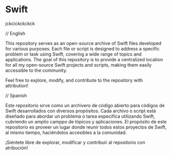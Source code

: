 # Swift

jckcickckckck

// English

This repository serves as an open-source archive of Swift files developed for various purposes. Each file or script is designed to address a specific problem or task using Swift, covering a wide range of topics and applications. The goal of this repository is to provide a centralized location for all my open-source Swift projects and scripts, making them easily accessible to the community.

Feel free to explore, modify, and contribute to the repository with attribution!

// Spanish

Este repositorio sirve como un archivero de código abierto para códigos de Swift desarrollados con diversos propósitos. Cada archivo o script está diseñado para abordar un problema o tarea específica utilizando Swift, cubriendo un amplio camppo de tópicos y aplicaciones. El propósito de este repositorio es proveer un lugar donde reunir todos estos proyectos de Swift, al mismo tiempo, haciéndolos accesibles a la comunidad.

¡Siéntete libre de explorar, modificar y contribuir al repositorio con atribución!